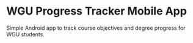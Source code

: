 # WGU Progress Tracker Mobile App

Simple Android app to track course objectives and degree progress for WGU students.
